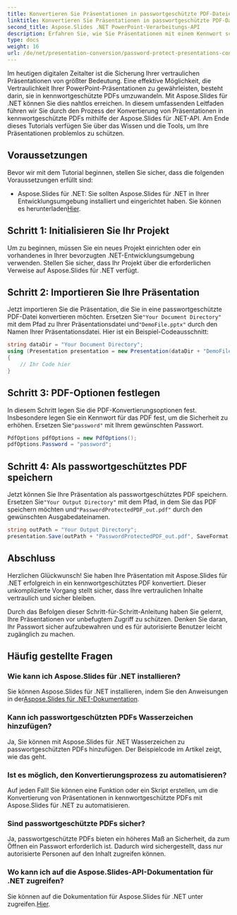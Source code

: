 ```yaml
---
title: Konvertieren Sie Präsentationen in passwortgeschützte PDF-Dateien
linktitle: Konvertieren Sie Präsentationen in passwortgeschützte PDF-Dateien
second_title: Aspose.Slides .NET PowerPoint-Verarbeitungs-API
description: Erfahren Sie, wie Sie Präsentationen mit einem Kennwort schützen und sie mit Aspose.Slides für .NET in PDFs konvertieren. Verbessern Sie jetzt die Datensicherheit.
type: docs
weight: 16
url: /de/net/presentation-conversion/password-protect-presentations-convert-to-password-protected-pdf/
---
```


Im heutigen digitalen Zeitalter ist die Sicherung Ihrer vertraulichen Präsentationen von größter Bedeutung. Eine effektive Möglichkeit, die Vertraulichkeit Ihrer PowerPoint-Präsentationen zu gewährleisten, besteht darin, sie in kennwortgeschützte PDFs umzuwandeln. Mit Aspose.Slides für .NET können Sie dies nahtlos erreichen. In diesem umfassenden Leitfaden führen wir Sie durch den Prozess der Konvertierung von Präsentationen in kennwortgeschützte PDFs mithilfe der Aspose.Slides für .NET-API. Am Ende dieses Tutorials verfügen Sie über das Wissen und die Tools, um Ihre Präsentationen problemlos zu schützen.

## Voraussetzungen

Bevor wir mit dem Tutorial beginnen, stellen Sie sicher, dass die folgenden Voraussetzungen erfüllt sind:

-  Aspose.Slides für .NET: Sie sollten Aspose.Slides für .NET in Ihrer Entwicklungsumgebung installiert und eingerichtet haben. Sie können es herunterladen[Hier](https://releases.aspose.com/slides/net/).

## Schritt 1: Initialisieren Sie Ihr Projekt

Um zu beginnen, müssen Sie ein neues Projekt einrichten oder ein vorhandenes in Ihrer bevorzugten .NET-Entwicklungsumgebung verwenden. Stellen Sie sicher, dass Ihr Projekt über die erforderlichen Verweise auf Aspose.Slides für .NET verfügt.

## Schritt 2: Importieren Sie Ihre Präsentation

Jetzt importieren Sie die Präsentation, die Sie in eine passwortgeschützte PDF-Datei konvertieren möchten. Ersetzen Sie`"Your Document Directory"` mit dem Pfad zu Ihrer Präsentationsdatei und`"DemoFile.pptx"` durch den Namen Ihrer Präsentationsdatei. Hier ist ein Beispiel-Codeausschnitt:

```csharp
string dataDir = "Your Document Directory";
using (Presentation presentation = new Presentation(dataDir + "DemoFile.pptx"))
{
    // Ihr Code hier
}
```

## Schritt 3: PDF-Optionen festlegen

 In diesem Schritt legen Sie die PDF-Konvertierungsoptionen fest. Insbesondere legen Sie ein Kennwort für das PDF fest, um die Sicherheit zu erhöhen. Ersetzen Sie`"password"` mit Ihrem gewünschten Passwort.

```csharp
PdfOptions pdfOptions = new PdfOptions();
pdfOptions.Password = "password";
```

## Schritt 4: Als passwortgeschütztes PDF speichern

 Jetzt können Sie Ihre Präsentation als passwortgeschütztes PDF speichern. Ersetzen Sie`"Your Output Directory"` mit dem Pfad, in dem Sie das PDF speichern möchten und`"PasswordProtectedPDF_out.pdf"` durch den gewünschten Ausgabedateinamen.

```csharp
string outPath = "Your Output Directory";
presentation.Save(outPath + "PasswordProtectedPDF_out.pdf", SaveFormat.Pdf, pdfOptions);
```

## Abschluss

Herzlichen Glückwunsch! Sie haben Ihre Präsentation mit Aspose.Slides für .NET erfolgreich in ein kennwortgeschütztes PDF konvertiert. Dieser unkomplizierte Vorgang stellt sicher, dass Ihre vertraulichen Inhalte vertraulich und sicher bleiben.

Durch das Befolgen dieser Schritt-für-Schritt-Anleitung haben Sie gelernt, Ihre Präsentationen vor unbefugtem Zugriff zu schützen. Denken Sie daran, Ihr Passwort sicher aufzubewahren und es für autorisierte Benutzer leicht zugänglich zu machen.

## Häufig gestellte Fragen

### Wie kann ich Aspose.Slides für .NET installieren?

 Sie können Aspose.Slides für .NET installieren, indem Sie den Anweisungen in der[Aspose.Slides für .NET-Dokumentation](https://docs.aspose.com/slides/net/).

### Kann ich passwortgeschützten PDFs Wasserzeichen hinzufügen?

Ja, Sie können mit Aspose.Slides für .NET Wasserzeichen zu passwortgeschützten PDFs hinzufügen. Der Beispielcode im Artikel zeigt, wie das geht.

### Ist es möglich, den Konvertierungsprozess zu automatisieren?

Auf jeden Fall! Sie können eine Funktion oder ein Skript erstellen, um die Konvertierung von Präsentationen in kennwortgeschützte PDFs mit Aspose.Slides für .NET zu automatisieren.

### Sind passwortgeschützte PDFs sicher?

Ja, passwortgeschützte PDFs bieten ein höheres Maß an Sicherheit, da zum Öffnen ein Passwort erforderlich ist. Dadurch wird sichergestellt, dass nur autorisierte Personen auf den Inhalt zugreifen können.

### Wo kann ich auf die Aspose.Slides-API-Dokumentation für .NET zugreifen?

 Sie können auf die Dokumentation für Aspose.Slides für .NET unter zugreifen.[Hier](https://reference.aspose.com/slides/net/).